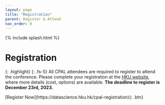 ```yaml
---
layout: page
title: "Registration"
parent: Register & Attend
nav_order: 0
---
```


{% include splash.html %}

# Registration

{: .highlight}
{: .fs-5}
All CPAL attendees are required to register to attend the conference.
Please complete your registration at the [HKU website](https://datascience.hku.hk/cpal-registration), where more details (cost, options) are available. **The deadline to register is December 23rd, 2023.**

<span class="fs-6">
[Register Now](https://datascience.hku.hk/cpal-registration){: .btn}
</span>
